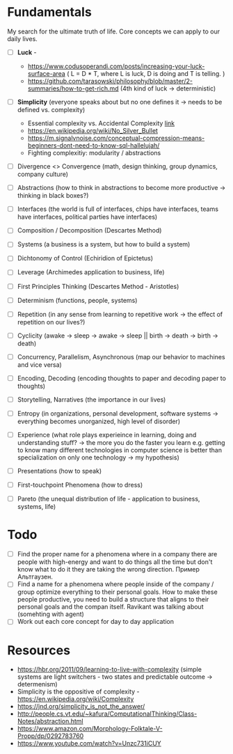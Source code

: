# Fundamentals
My search for the ultimate truth of life. Core concepts we can apply to our daily lives.

* [ ] **Luck** -
  + https://www.codusoperandi.com/posts/increasing-your-luck-surface-area ( L = D * T, where L is luck, D is doing and T is telling. )
  + https://github.com/tarasowski/philosophy/blob/master/2-summaries/how-to-get-rich.md (4th kind of luck -> deterministic)
* [ ] **Simplicity** (everyone speaks about but no one defines it -> needs to be defined vs. complexity)
  + Essential complexity vs. Accidental Complexity [link](https://www.simplethread.com/why-does-it-take-so-long-to-build-software/)
  + https://en.wikipedia.org/wiki/No_Silver_Bullet
  + https://m.signalvnoise.com/conceptual-compression-means-beginners-dont-need-to-know-sql-hallelujah/
  + Fighting complexitiy: modularity / abstractions
* [ ] Divergence <> Convergence (math, design thinking, group dynamics, company culture)
* [ ] Abstractions (how to think in abstractions to become more productive -> thinking in black boxes?)
* [ ] Interfaces (the world is full of interfaces, chips have interfaces, teams have interfaces, political parties have interfaces)
* [ ] Composition / Decomposition (Descartes Method)
* [ ] Systems (a business is a system, but how to build a system)
* [ ] Dichtonomy of Control (Echiridion of Epictetus)
* [ ] Leverage (Archimedes application to business, life)
* [ ] First Principles Thinking (Descartes Method - Aristotles)
* [ ] Determinism (functions, people, systems)
* [ ] Repetition (in any sense from learning to repetitive work -> the effect of repetition on our lives?)
* [ ] Cyclicity (awake -> sleep -> awake -> sleep || birth -> death -> birth -> death)
* [ ] Concurrency, Parallelism, Asynchronous (map our behavior to machines and vice versa)
* [ ] Encoding, Decoding (encoding thoughts to paper and decoding paper to thoughts)
* [ ] Storytelling, Narratives (the importance in our lives)
* [ ] Entropy (in organizations, personal development, software systems -> everything becomes unorganized, high level of disorder)
* [ ] Experience (what role plays experieince in learning, doing and understanding stuff? -> the more you do the faster you learn e.g. getting to know many different technologies in computer science is better than specialization on only one technology -> my hypothesis)
* [ ] Presentations (how to speak)
* [ ] First-touchpoint Phenomena (how to dress)
* [ ] Pareto (the unequal distribution of life - application to business, systems, life)


# Todo
* [ ] Find the proper name for a phenomena where in a company there are people with high-energy and want to do things all the time but don't know what to do it they are taking the wrong direction. Пример Альтгаузен.
* [ ] Find a name for a phenomena where people inside of the company / group optimize everything to their personal goals. How to make these people productive, you need to build a structure that aligns to their personal goals and the compan itself. Ravikant was talking about (somehting with agent)
* [ ] Work out each core concept for day to day application

# Resources
* https://hbr.org/2011/09/learning-to-live-with-complexity (simple systems are light switchers - two states and predictable outcome -> determenism)
* Simplicity is the oppositive of complexity - https://en.wikipedia.org/wiki/Complexity
* https://jnd.org/simplicity_is_not_the_answer/
* http://people.cs.vt.edu/~kafura/ComputationalThinking/Class-Notes/abstraction.html
* https://www.amazon.com/Morphology-Folktale-V-Propp/dp/0292783760
* https://www.youtube.com/watch?v=Unzc731iCUY
